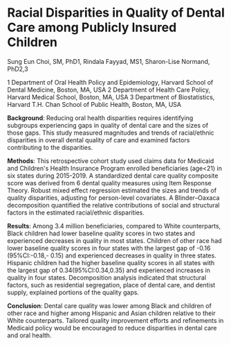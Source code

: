 # Racial Disparities in Quality of Dental Care among Publicly Insured Children 

Sung Eun Choi, SM, PhD1, Rindala Fayyad, MS1, Sharon-Lise Normand, PhD2,3

1  Department of Oral Health Policy and Epidemiology, Harvard School of Dental Medicine, Boston, MA, USA
2  Department of Health Care Policy, Harvard Medical School, Boston, MA, USA
3  Department of Biostatistics, Harvard T.H. Chan School of Public Health, Boston, MA, USA

**Background**: Reducing oral health disparities requires identifying subgroups experiencing gaps in quality of dental care and the sizes of those gaps. This study measured magnitudes and trends of racial/ethnic disparities in overall dental quality of care and examined factors contributing to the disparities. 

**Methods**: This retrospective cohort study used claims data for Medicaid and Children's Health Insurance Program enrolled beneficiaries (age<21) in six states during 2015-2019. A standardized dental care quality composite score was derived from 6 dental quality measures using Item Response Theory. Robust mixed effect regression estimated the sizes and trends of quality disparities, adjusting for person-level covariates. A Blinder–Oaxaca decomposition quantified the relative contributions of social and structural factors in the estimated racial/ethnic disparities.

**Results**: Among 3.4 million beneficiaries, compared to White counterparts, Black children had lower baseline quality scores in two states and experienced decreases in quality in most states. Children of other race had lower baseline quality scores in four states with the largest gap of -0.16 (95%CI:-0.18,- 0.15) and experienced decreases in quality in three states. Hispanic children had the higher baseline quality scores in all states with the largest gap of 0.34(95%CI:0.34,0.35) and experienced increases in quality in four states. Decomposition analysis indicated that structural factors, such as residential segregation, place of dental care, and dentist supply, explained portions of the quality gaps. 

**Conclusion**: Dental care quality was lower among Black and children of other race and higher among Hispanic and Asian children relative to their White counterparts. Tailored quality improvement efforts and refinements in Medicaid policy would be encouraged to reduce disparities in dental care and oral health. 
